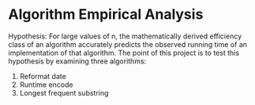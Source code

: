 # Algorithm Empirical Analysis
Hypothesis: 
For large values of n, the mathematically derived efficiency class of an algorithm accurately predicts the observed running time of an implementation of that algorithm.
The point of this project is to test this hypothesis by examining three algorithms:
1. Reformat date
2. Runtime encode
3. Longest frequent substring

